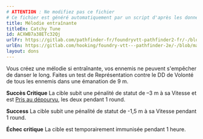 ```yaml
---
# ATTENTION : Ne modifiez pas ce fichier
# Ce fichier est généré automatiquement par un script d'après les données du module Foundry VTT officiel et de sa traduction
title: Mélodie entraînante
titleEn: Catchy Tune
id: ACXWB7a38ETc32Qj
urlFr: https://gitlab.com/pathfinder-fr/foundryvtt-pathfinder2-fr/-/blob/master/data/feats/ACXWB7a38ETc32Qj.htm
urlEn: https://gitlab.com/hooking/foundry-vtt---pathfinder-2e/-/blob/master/packs/data/feats.db/catchy-tune.json
layout: dons
---
```

Vous créez une mélodie si entraînante, vos ennemis ne peuvent s'empêcher de danser le long. Faites un test de Représentation contre le DD de Volonté de tous les ennemis dans une émanation de 9 m.

**Succès Critique** La cible subit une pénalité de statut de –3 m à sa Vitesse et est [Pris au dépourvu](../conditions/pris-au-dépourvu.html), les deux pendant 1 round.

**Success** La cible subit une pénalité de statut de -1,5 m à sa Vitesse pendant 1 round.

**Échec critique** La cible est temporairement immunisée pendant 1 heure.
